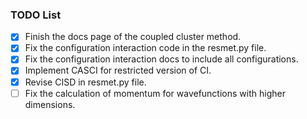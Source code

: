 ### TODO List

- [x] Finish the docs page of the coupled cluster method.
- [x] Fix the configuration interaction code in the resmet.py file.
- [x] Fix the configuration interaction docs to include all configurations.
- [x] Implement CASCI for restricted version of CI.
- [x] Revise CISD in resmet.py file.
- [ ] Fix the calculation of momentum for wavefunctions with higher dimensions.
